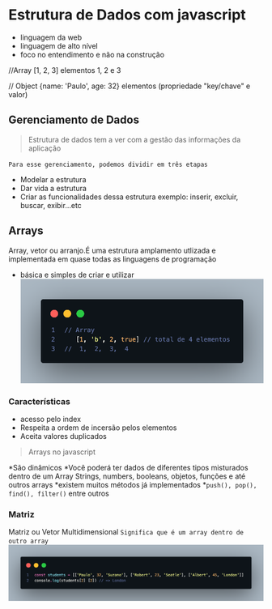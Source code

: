 # Estrutura de Dados com javascript

- linguagem da web
- linguagem de alto nível
- foco no entendimento e não na construção

//Array
[1, 2, 3] elementos 1, 2 e 3

// Object
{name: 'Paulo', age: 32}  elementos (propriedade "key/chave" e valor)

## Gerenciamento de Dados

> Estrutura de dados tem a ver com a gestão das informações da aplicação

`Para esse gerenciamento, podemos dividir em três etapas`

- Modelar a estrutura
- Dar vida a estrutura
- Criar as funcionalidades dessa estrutura
exemplo: inserir, excluir, buscar, exibir...etc

## Arrays

Array, vetor ou arranjo.É uma estrutura amplamento utlizada e implementada em quase todas as linguagens de programação

- básica e simples de criar e utilizar
![Alternate text](array.png)

### Características

- acesso pelo index
- Respeita a ordem de incersão pelos elementos
- Aceita valores duplicados

> Arrays no javascript

*São dinâmicos
*Você poderá ter dados de diferentes tipos misturados dentro de um Array Strings, numbers, booleans, objetos, funções e até outros arrays
*existem muitos métodos já implementados
  *`push(), pop(), find(), filter()` entre outros

### Matriz

Matriz ou Vetor Multidimensional
`Significa que é um array dentro de outro array`
![Alternate text](array2.png)
